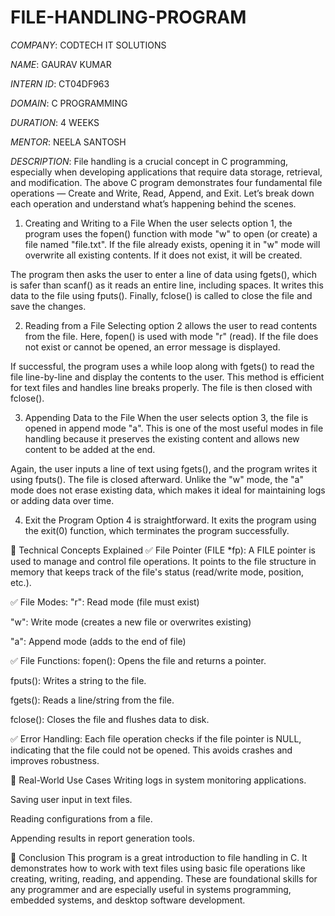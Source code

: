 # FILE-HANDLING-PROGRAM

*COMPANY*: CODTECH IT SOLUTIONS

*NAME*: GAURAV KUMAR

*INTERN ID*: CT04DF963

*DOMAIN*: C PROGRAMMING 

*DURATION*: 4 WEEKS 

*MENTOR*: NEELA SANTOSH

*DESCRIPTION*: File handling is a crucial concept in C programming, especially when developing applications that require data storage, retrieval, and modification. The above C program demonstrates four fundamental file operations — Create and Write, Read, Append, and Exit. Let’s break down each operation and understand what’s happening behind the scenes.

1. Creating and Writing to a File
When the user selects option 1, the program uses the fopen() function with mode "w" to open (or create) a file named "file.txt". If the file already exists, opening it in "w" mode will overwrite all existing contents. If it does not exist, it will be created.

The program then asks the user to enter a line of data using fgets(), which is safer than scanf() as it reads an entire line, including spaces. It writes this data to the file using fputs(). Finally, fclose() is called to close the file and save the changes.

2. Reading from a File
Selecting option 2 allows the user to read contents from the file. Here, fopen() is used with mode "r" (read). If the file does not exist or cannot be opened, an error message is displayed.

If successful, the program uses a while loop along with fgets() to read the file line-by-line and display the contents to the user. This method is efficient for text files and handles line breaks properly. The file is then closed with fclose().

3. Appending Data to the File
When the user selects option 3, the file is opened in append mode "a". This is one of the most useful modes in file handling because it preserves the existing content and allows new content to be added at the end.

Again, the user inputs a line of text using fgets(), and the program writes it using fputs(). The file is closed afterward. Unlike the "w" mode, the "a" mode does not erase existing data, which makes it ideal for maintaining logs or adding data over time.

4. Exit the Program
Option 4 is straightforward. It exits the program using the exit(0) function, which terminates the program successfully.

📂 Technical Concepts Explained
✅ File Pointer (FILE *fp):
A FILE pointer is used to manage and control file operations. It points to the file structure in memory that keeps track of the file's status (read/write mode, position, etc.).

✅ File Modes:
"r": Read mode (file must exist)

"w": Write mode (creates a new file or overwrites existing)

"a": Append mode (adds to the end of file)

✅ File Functions:
fopen(): Opens the file and returns a pointer.

fputs(): Writes a string to the file.

fgets(): Reads a line/string from the file.

fclose(): Closes the file and flushes data to disk.

✅ Error Handling:
Each file operation checks if the file pointer is NULL, indicating that the file could not be opened. This avoids crashes and improves robustness.

🎯 Real-World Use Cases
Writing logs in system monitoring applications.

Saving user input in text files.

Reading configurations from a file.

Appending results in report generation tools.

📌 Conclusion
This program is a great introduction to file handling in C. It demonstrates how to work with text files using basic file operations like creating, writing, reading, and appending. These are foundational skills for any programmer and are especially useful in systems programming, embedded systems, and desktop software development.

